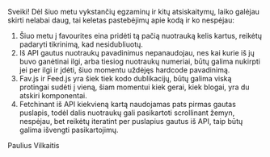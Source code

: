 
Sveiki!
Dėl šiuo metu vykstančių egzaminų ir kitų atsiskaitymų, laiko galėjau skirti nelabai daug,
tai keletas pastebėjimų apie kodą ir ko nespėjau:
1) Šiuo metu į favourites eina pridėti tą pačią nuotrauką kelis kartus, reikėtų padaryti tikrinimą,
kad nesidubliuotų.
2) Iš API gautus nuotraukų pavadinimus nepanaudojau, nes kai kurie iš jų buvo ganėtinai ilgi, arba 
tiesiog nuotraukų numeriai, būtų galima nukirpti jei per ilgi ir įdėti, šiuo momentu uždėjęs hardcode 
pavadinimą.
3) Fav.js ir Feed.js yra šiek tiek kodo dublikacijų, būtų galima viską protingai sudėti į vieną, šiam
momentui kiek gerai, kiek blogai, yra du atskiri komponentai.
4) Fetchinant iš API kiekvieną kartą naudojamas pats pirmas gautas puslapis, todėl dalis nuotraukų gali pasikartoti
scrollinant žemyn, nespėjau, bet reikėtų iteratint per puslapius gautus iš API, taip būtų galima išvengti pasikartojimų.

Paulius Vilkaitis
